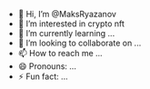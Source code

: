 - 👋 Hi, I’m @MaksRyazanov
- 👀 I’m interested in crypto nft
- 🌱 I’m currently learning ...
- 💞️ I’m looking to collaborate on ...
- 📫 How to reach me ...
- 😄 Pronouns: ...
- ⚡ Fun fact: ...

<!---
MaksRyazanov/MaksRyazanov is a ✨ special ✨ repository because its `README.md` (this file) appears on your GitHub profile.
You can click the Preview link to take a look at your changes.
--->
